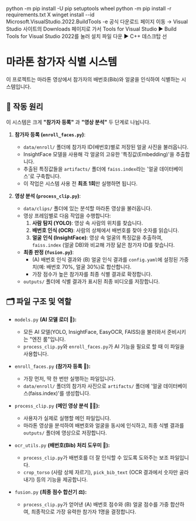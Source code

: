 python -m pip install -U pip setuptools wheel
python -m pip install -r requirements.txt
X winget install --id Microsoft.VisualStudio.2022.BuildTools -e 
공식 다운로드 페이지 이동 → Visual Studio 사이트의 Downloads 페이지로 가서
Tools for Visual Studio ▶ Build Tools for Visual Studio 2022를 눌러 설치 파일 다운 ▶ C++ 데스크탑 선

# 마라톤 참가자 식별 시스템

이 프로젝트는 마라톤 영상에서 참가자의 배번호(Bib)와 얼굴을 인식하여 식별하는 시스템입니다.

## 🚀 작동 원리

이 시스템은 크게 **"참가자 등록"** 과 **"영상 분석"** 두 단계로 나뉩니다.

1.  **참가자 등록 (`enroll_faces.py`)**:
    * `data/enroll/` 폴더에 참가자 ID(배번호)별로 저장된 얼굴 사진을 불러옵니다.
    * InsightFace 모델을 사용해 각 얼굴의 고유한 '특징값(Embedding)'을 추출합니다.
    * 추출된 특징값들을 `artifacts/` 폴더에 `faiss.index`라는 '얼굴 데이터베이스'로 구축합니다.
    * 이 작업은 시스템 사용 전 **최초 1회**만 실행하면 됩니다.

2.  **영상 분석 (`process_clip.py`)**:
    * `data/clips/` 폴더에 있는 분석할 마라톤 영상을 불러옵니다.
    * 영상 프레임별로 다음 작업을 수행합니다:
        1.  **사람 탐지 (YOLO)**: 영상 속 사람의 위치를 찾습니다.
        2.  **배번호 인식 (OCR)**: 사람의 상체에서 배번호를 찾아 숫자를 읽습니다.
        3.  **얼굴 인식 (InsightFace)**: 영상 속 얼굴의 특징값을 추출하여, `faiss.index` (얼굴 DB)와 비교해 가장 닮은 참가자 ID를 찾습니다.
    * **최종 판정 (`fusion.py`)**:
        * (A) 배번호 인식 결과와 (B) 얼굴 인식 결과를 `config.yaml`에 설정된 가중치(예: 배번호 70%, 얼굴 30%)로 합산합니다.
        * 가장 점수가 높은 참가자를 최종 식별 결과로 확정합니다.
    * `outputs/` 폴더에 식별 결과가 표시된 최종 비디오를 저장합니다.

## 🗂️ 파일 구조 및 역할

* `models.py` **(AI 모델 로더 🧠):**
    * 모든 AI 모델(YOLO, InsightFace, EasyOCR, FAISS)을 불러와서 준비시키는 "엔진 룸"입니다.
    * `process_clip.py`와 `enroll_faces.py`가 AI 기능을 필요로 할 때 이 파일을 사용합니다.

* `enroll_faces.py` **(참가자 등록 📇):**
    * 가장 먼저, 딱 한 번만 실행하는 파일입니다.
    * `data/enroll/` 폴더의 참가자 사진으로 `artifacts/` 폴더에 '얼굴 데이터베이스(faiss.index)'를 생성합니다.

* `process_clip.py` **(메인 영상 분석 🏃‍♂️):**
    * 사용자가 실제로 실행할 메인 파일입니다.
    * 마라톤 영상을 분석하여 배번호와 얼굴을 동시에 인식하고, 최종 식별 결과를 `outputs/` 폴더에 영상으로 저장합니다.

* `ocr_utils.py` **(배번호(Bib) 처리 도우미 🔢):**
    * `process_clip.py`가 배번호를 더 잘 인식할 수 있도록 도와주는 보조 파일입니다.
    * `crop_torso` (사람 상체 자르기), `pick_bib_text` (OCR 결과에서 숫자만 골라내기) 등의 기능을 제공합니다.

* `fusion.py` **(최종 점수 합산기 ⚖️):**
    * `process_clip.py`가 얻어낸 (A) 배번호 점수와 (B) 얼굴 점수를 가중 합산하여, 최종적으로 가장 유력한 참가자 1명을 결정합니다.
